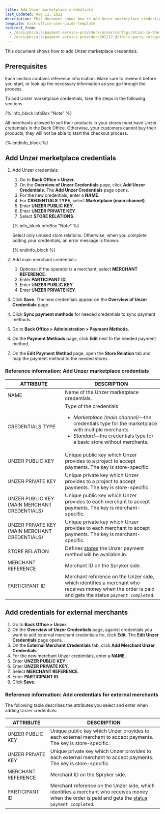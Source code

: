```yaml
---
title: Add Unzer marketplace credentials
last_updated: Aug 11, 2022
description: This document shows how to add Unzer marketplace credentials
template: back-office-user-guide-template
redirect_from:
  - /docs/pbc/all/payment-service-providers/unzer/configuration-in-the-back-office/add-unzer-marketplace-credentials.html
  - /docs/pbc/all/payment-service-provider/202212.0/third-party-integrations/unzer/configure-in-the-back-office/add-unzer-marketplace-credentials.html
---
```


This document shows how to add Unzer marketplace credentials.

## Prerequisites

Each section contains reference information. Make sure to review it before you start, or look up the necessary information as you go through the process.

To add Unzer marketplace credentials, take the steps in the following sections.

{% info_block infoBox "Note" %}

All merchants allowed to sell their products in your stores must have Unzer credentials in the Back Office. Otherwise, your customers cannot buy their products; they will not be able to start the checkout process.

{% endinfo_block %}

## Add Unzer merketplace credentials

1. Add Unzer credentials:
   1. Go to **Back Office > Unzer**.
   2. On the **Overview of Unzer Credentials** page, click **Add Unzer Credentials**.
      The **Add Unzer Credentials** page opens.
   3. For the new credentials, enter a **NAME**.
   4. For **CREDENTIALS TYPE**, select **Marketplace (main channel)**.
   5. Enter **UNZER PUBLIC KEY**.
   6. Enter **UNZER PRIVATE KEY**.
   7. Select **STORE RELATIONS**.

     {% info_block infoBox "Note" %}

      Select only unused store relations. Otherwise, when you complete adding your credentials, an error message is thrown.

     {% endinfo_block %}

2. Add main merchant credentials:
   1. Optional: if the operator is a merchant, select **MERCHANT REFERENCE**.
   2. Enter **PARTICIPANT ID**.
   3. Enter **UNZER PUBLIC KEY**.
   4. Enter **UNZER PRIVATE KEY**.
3. Click **Save**. The new credentials appear on the **Overview of Unzer Credentials** page.
4. Click **Sync payment methods** for needed credentials to sync payment methods.
5. Go to **Back Office > Administration > Payment Methods**.
6. On the **Payment Methods** page, click **Edit** next to the needed payment method.
7. On the **Edit Payment Method** page, open the **Store Relation** tab and map the payment method to the needed stores.

### Reference information: Add Unzer marketplace credentials

| ATTRIBUTE | DESCRIPTION |
|-|-|
| NAME | Name of the Unzer marketplace credentials. |
| CREDENTIALS TYPE | Type of the credentials <ul><li>*Marketplace (main channel)*—the credentials type for the marketplace with multiple merchants</li><li>*Standard*—the credentials type for a basic store without merchants. </li></ul> |
| UNZER PUBLIC KEY | Unique public key which Unzer provides to a project to accept payments. The key is store-specific. |
| UNZER PRIVATE KEY | Unique private key which Unzer provides to a project to accept payments. The key is store-specific. |
| UNZER PUBLIC KEY (MAIN MERCHANT CREDENTIALS) | Unique public key which Unzer provides to each merchant to accept payments. The key is merchant-specific. |
| UNZER PRIVATE KEY (MAIN MERCHANT CREDENTIALS) | Unique private key which Unzer provides to each merchant to accept payments. The key is merchant-specific. |
| STORE RELATION | Defines [stores](/docs/scos/dev/tutorials-and-howtos/howtos/howto-set-up-multiple-stores.html) the Unzer payment method will be available in. |
| MERCHANT REFERENCE | Merchant ID on the Spryker side. |
| PARTICIPANT ID | Merchant reference on the Unzer side, which identifies a merchant who receives money when the order is paid and gets the status `payment completed`. |

## Add credentials for external merchants

1. Go to **Back Office&nbsp;<span aria-label="and then">></span> Unzer**.
2. On the **Overview of Unzer Credentials** page, against credentials you want to add external merchant credentials for, click **Edit**.
  The **Edit Unzer Credentials** page opens.
3. On the **External Merchant Credentials** tab, click **Add Merchant Unzer Credentials**.
4. For the new merchant Unzer credentials, enter a **NAME** <!--the field must be removed from UI-->.
5. Enter **UNZER PUBLIC KEY**.
6. Enter **UNZER PRIVATE KEY**.
7. Select **MERCHANT REFERENCE**.
8. Enter **PARTICIPANT ID**.
9. Click **Save**.

### Reference information: Add credentials for external merchants

The following table describes the attributes you select and enter when adding Unzer credentials:

| ATTRIBUTE | DESCRIPTION |
|-|-|
| UNZER PUBLIC KEY | Unique public key which Unzer provides to each external merchant to accept payments. The key is store-specific. |
| UNZER PRIVATE KEY | Unique private key which Unzer provides to each external merchant to accept payments. The key is store-specific. |
| MERCHANT REFERENCE | Merchant ID on the Spryker side. |
| PARTICIPANT ID | Merchant reference on the Unzer side, which identifies a merchant who receives money when the order is paid and gets the [status](/docs/pbc/all/order-management-system/{{site.version}}/base-shop/manage-in-the-back-office/orders/change-the-state-of-order-items.html#reference-information-changing-the-state-of-order-items) `payment completed`. |
